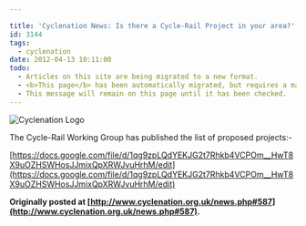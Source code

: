 ```yaml
---

title: 'Cyclenation News: Is there a Cycle-Rail Project in your area?'
id: 3144
tags:
  - cyclenation
date: 2012-04-13 10:11:00
todo:
  - Articles on this site are being migrated to a new format.
  - <b>This page</b> has been automatically migrated, but requires a manual check-&amp;-tune to ensure the format and links all work as expected.
  - This message will remain on this page until it has been checked.
---
```


![Cyclenation Logo](http://www.pompeybug.co.uk/wp-content/plugins/wp-cyclenation-news/cnlogo.jpg)<p>The Cycle-Rail Working Group has published the list of proposed projects:-

[https://docs.google.com/file/d/1qg9zpLQdYEKJG2t7Rhkb4VCPOm__HwT8X9uOZHSWHosJJmixQpXRWJvuHrhM/edit](https://docs.google.com/file/d/1qg9zpLQdYEKJG2t7Rhkb4VCPOm__HwT8X9uOZHSWHosJJmixQpXRWJvuHrhM/edit)


**Originally posted at [http://www.cyclenation.org.uk/news.php#587](http://www.cyclenation.org.uk/news.php#587).**
